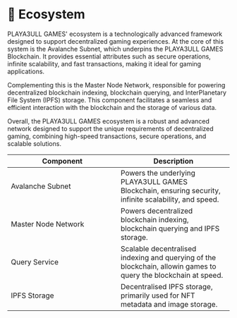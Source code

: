 # 🌱 Ecosystem

PLAYA3ULL GAMES' ecosystem is a technologically advanced framework designed to support decentralized gaming experiences. At the core of this system is the Avalanche Subnet, which underpins the PLAYA3ULL GAMES Blockchain. It provides essential attributes such as secure operations, infinite scalability, and fast transactions, making it ideal for gaming applications.

Complementing this is the Master Node Network, responsible for powering decentralized blockchain indexing, blockchain querying, and InterPlanetary File System (IPFS) storage. This component facilitates a seamless and efficient interaction with the blockchain and the storage of various data.

Overall, the PLAYA3ULL GAMES ecosystem is a robust and advanced network designed to support the unique requirements of decentralized gaming, combining high-speed transactions, secure operations, and scalable solutions.

<table><thead><tr><th width="233">Component</th><th>Description</th></tr></thead><tbody><tr><td>Avalanche Subnet</td><td>Powers the underlying PLAYA3ULL GAMES Blockchain,  ensuring security, infinite scalability, and speed.</td></tr><tr><td>Master Node Network</td><td>Powers decentralized blockchain indexing, blockchain querying and IPFS storage.</td></tr><tr><td>Query Service</td><td>Scalable decentralised indexing and querying of the blockchain, allowin games to query the blockchain at speed.</td></tr><tr><td>IPFS Storage</td><td>Decentralised IPFS storage, primarily used for NFT metadata and image storage.</td></tr></tbody></table>

<figure><img src="../../.gitbook/assets/PLAYA3ULL Ecosystem.png" alt=""><figcaption></figcaption></figure>

##
